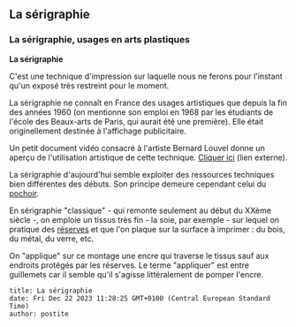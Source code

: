 ## La sérigraphie
### La sérigraphie, usages en arts plastiques
 **La sérigraphie**  

C'est une technique d'impression sur laquelle nous ne ferons pour l'instant qu'un exposé très restreint pour le moment.

La sérigraphie ne connaît en France des usages artistiques que depuis la fin des années 1960 (on mentionne son emploi en 1968 par les étudiants de l'école des Beaux-arts de Paris, qui aurait été une première). Elle était originellement destinée à l'affichage publicitaire.

Un petit document vidéo consacré à l'artiste Bernard Louvel donne un aperçu de l'utilisation artistique de cette technique. [Cliquer ici](http://www.dailymotion.com/video/x4otzf_artifsacts-expo-7-bernard-louvel_creation) (lien externe).

La sérigraphie d'aujourd'hui semble exploiter des ressources techniques bien différentes des débuts. Son principe demeure cependant celui du [pochoir](pochoir.html).

En sérigraphie "classique" - qui remonte seulement au début du XXème siècle -, on emploie un tissus très fin - la soie, par exemple - sur lequel on pratique des [réserves](reserves.html) et que l'on plaque sur la surface à imprimer : du bois, du métal, du verre, etc.

On "applique" sur ce montage une encre qui traverse le tissus sauf aux endroits protégés par les réserves. Le terme "appliquer" est entre guillemets car il semble qu'il s'agisse littéralement de pomper l'encre.


```
title: La sérigraphie
date: Fri Dec 22 2023 11:28:25 GMT+0100 (Central European Standard Time)
author: postite
```
